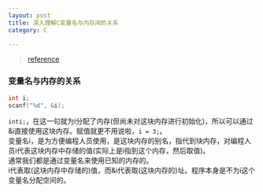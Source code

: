 ```yaml
---
layout: post
title: 深入理解C变量名与内存间的关系
category: C

---
```


> [reference](http://www.cnblogs.com/czl-sy/archive/2013/04/08/3008959.html)

### 变量名与内存的关系  
```C
int i;
scanf("%d", &i);
```
`inti;`，在这一句就为i分配了内存(但尚未对这块内存进行初始化)，所以可以通过&i直接使用这块内存。赋值就更不用说啦，`i = 3;`。  
变量名i，是为方便编程人员使用，是这块内存的别名，指代到块内存，对编程人员i代表这块内存中存储的值(实际上是i指到这个内存，然后取值)。  
通常我们都是通过变量名来使用已知的内存的。  
i代表取(这块内存中存储的)值，而&i代表取(这块内存的)址。程序本身是不为i这个变量名分配空间的。  

